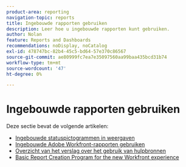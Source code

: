```yaml
---
product-area: reporting
navigation-topic: reports
title: Ingebouwde rapporten gebruiken
description: Leer hoe u ingebouwde rapporten kunt gebruiken.
author: Nolan
feature: Reports and Dashboards
recommendations: noDisplay, noCatalog
exl-id: 478747bc-82b4-45c5-bd64-57e370c86567
source-git-commit: ae80999fc7ea7e35097560aa99baa435bcd31b74
workflow-type: tm+mt
source-wordcount: '47'
ht-degree: 0%

---
```


# Ingebouwde rapporten gebruiken

Deze sectie bevat de volgende artikelen:

* [Ingebouwde statuspictogrammen in weergaven](../../../reports-and-dashboards/reports/using-built-in-reports/built-in-status-icons-views.md)
* [Ingebouwde Adobe Workfront-rapporten gebruiken](../../../reports-and-dashboards/reports/using-built-in-reports/use-workfront-built-in-reports.md)
* [Overzicht van het verslag over het gebruik van hulpbronnen](../../../reports-and-dashboards/reports/using-built-in-reports/resource-utilization-report.md)
* [Basic Report Creation Program for the new Workfront experience](https://one.workfront.com/s/basic-report-creation-program)
